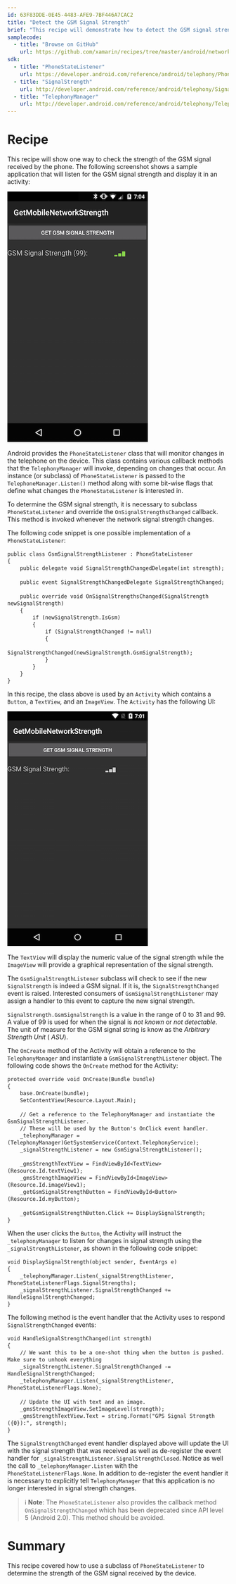 ```yaml
---
id: 63F83DDE-0E45-4483-AFE9-7BF446A7CAC2
title: "Detect the GSM Signal Strength"
brief: "This recipe will demonstrate how to detect the GSM signal strength in Xamarin.Android."
samplecode:
  - title: "Browse on GitHub" 
    url: https://github.com/xamarin/recipes/tree/master/android/networking/gsm_strength
sdk:
  - title: "PhoneStateListener" 
    url: https://developer.android.com/reference/android/telephony/PhoneStateListener.html
  - title: "SignalStrength" 
    url: http://developer.android.com/reference/android/telephony/SignalStrength.html
  - title: "TelephonyManager" 
    url: http://developer.android.com/reference/android/telephony/TelephonyManager.html
---
```


<a name="Recipe" class="injected"></a>

# Recipe

This recipe will show one way to check the strength of the GSM signal received by the phone. The following screenshot shows a sample application that will listen for the GSM signal strength and display it in an activity:

 ![](Images/gsm_signal_strength_2.png)

Android provides the `PhoneStateListener` class that will monitor changes in the telephone on the device. This class contains various callback methods that the `TelephonyManager` will invoke, depending on changes that occur. An instance (or subclass) of `PhoneStateListener` is passed to the `TelephoneManager.Listen()` method along with some bit-wise flags that define what changes the `PhoneStateListener` is interested in.

To determine the GSM signal strength, it is necessary to subclass `PhoneStateListener` and override the `OnSignalStrengthsChanged` callback. This method is invoked whenever the network signal strength changes.

The following code snippet is one possible implementation of a `PhoneStateListener`:

```
public class GsmSignalStrengthListener : PhoneStateListener
{
	public delegate void SignalStrengthChangedDelegate(int strength);

	public event SignalStrengthChangedDelegate SignalStrengthChanged;

	public override void OnSignalStrengthsChanged(SignalStrength newSignalStrength)
	{
		if (newSignalStrength.IsGsm)
		{
			if (SignalStrengthChanged != null)
			{
				SignalStrengthChanged(newSignalStrength.GsmSignalStrength);
			}
		}
	}
}
```

In this recipe, the class above is used by an `Activity` which contains a `Button`, a `TextView`, and an `ImageView`. The `Activity` has the following UI:

 ![](Images/gsm_signal_strength_1.png)

The `TextView` will display the numeric value of the signal strength while the `ImageView` will provide a graphical representation of the signal strength.

The `GsmSignalStrengthListener` subclass will check to see if the new `SignalStrength` is indeed a GSM signal. If it is, the `SignalStrengthChanged` event is raised. Interested consumers of `GsmSignalStrengthListener` may assign a handler to this event to capture the new signal strength.

`SignalStrength.GsmSignalStrength` is a value in the range of 0 to 31 and 99. A value of 99 is used for when the signal is *not known* or *not detectable*. The unit of measure for the GSM signal string is know as the *Arbitrary Strength Unit* ( *ASU*).

The `OnCreate` method of the Activity will obtain a reference to the `TelephonyManager` and instantiate a `GsmSignalStrengthListener` object. The following code shows the `OnCreate` method for the Activity:

```
protected override void OnCreate(Bundle bundle)
{
	base.OnCreate(bundle);
	SetContentView(Resource.Layout.Main);

	// Get a reference to the TelephonyManager and instantiate the GsmSignalStrengthListener.
	// These will be used by the Button's OnClick event handler.
	_telephonyManager = (TelephonyManager)GetSystemService(Context.TelephonyService);
	_signalStrengthListener = new GsmSignalStrengthListener();

	_gmsStrengthTextView = FindViewById<TextView>(Resource.Id.textView1);
	_gmsStrengthImageView = FindViewById<ImageView>(Resource.Id.imageView1);
	_getGsmSignalStrengthButton = FindViewById<Button>(Resource.Id.myButton);

	_getGsmSignalStrengthButton.Click += DisplaySignalStrength;
}
```

When the user clicks the `Button`, the Activity will instruct the `_telephonyManager` to listen for changes in signal strength using the `_signalStrengthListener`, as shown in the following code snippet:

```
void DisplaySignalStrength(object sender, EventArgs e)
{
	_telephonyManager.Listen(_signalStrengthListener, PhoneStateListenerFlags.SignalStrengths);
	_signalStrengthListener.SignalStrengthChanged += HandleSignalStrengthChanged;
}
```

The following method is the event handler that the Activity uses to respond `SignalStrengthChanged` events:

```
void HandleSignalStrengthChanged(int strength)
{
	// We want this to be a one-shot thing when the button is pushed. Make sure to unhook everything
	_signalStrengthListener.SignalStrengthChanged -= HandleSignalStrengthChanged;
	_telephonyManager.Listen(_signalStrengthListener, PhoneStateListenerFlags.None);

	// Update the UI with text and an image.
	_gmsStrengthImageView.SetImageLevel(strength);
	_gmsStrengthTextView.Text = string.Format("GPS Signal Strength ({0}):", strength);
}
```

The `SignalStrengthChanged` event handler displayed above will update the UI with the signal strength that was received as well as de-register the event handler for `_signalStrengthListener.SignalStrengthClosed`. Notice as well the call to `_telephonyManager.Listen` with the `PhoneStateListenerFlags.None`. In addition to de-register the event handler it is necessary to explicitly tell `TelephonyManager` that this application is no longer interested in signal strength changes.

> ℹ️ **Note**: The `PhoneStateListener` also provides the callback method `OnSignalStrengthChanged` which has been deprecated since API level 5 (Android 2.0). This method should be avoided.

 <a name="Summary" class="injected"></a>


# Summary

This recipe covered how to use a subclass of `PhoneStateListener` to determine the strength of the GSM signal received by the device.

